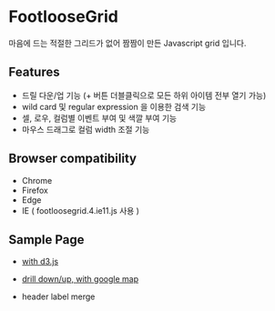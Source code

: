 # FootlooseGrid
마음에 드는 적절한 그리드가 없어 짬짬이 만든 Javascript grid 입니다.

## Features
* 드릴 다운/업 기능 (+ 버튼 더블클릭으로 모든 하위 아이템 전부 열기 가능)
* wild card 및 regular expression 을 이용한 검색 기능
* 셀, 로우, 컬럼별 이벤트 부여 및 색깔 부여 기능
* 마우스 드래그로 컬럼 width 조절 기능

## Browser compatibility
* Chrome
* Firefox
* Edge
* IE ( footloosegrid.4.ie11.js 사용 )

## Sample Page
* [with d3.js](https://johngrib.github.io/article/2016/20160128_inbody.html)
* [drill down/up, with google map](https://johngrib.github.io/footloosegrid/test/addresstest.html)

* header label merge